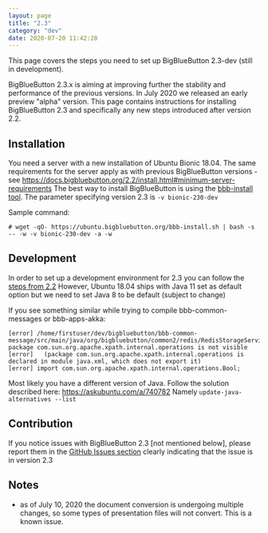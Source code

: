 ```yaml
---
layout: page
title: "2.3"
category: "dev"
date: 2020-07-20 11:42:28
---
```


This page covers the steps you need to set up BigBlueButton 2.3-dev (still in development).


BigBlueButton 2.3.x is aiming at improving further the stability and performance of the previous versions.
In July 2020 we released an early preview "alpha" version. This page contains instructions for installing BigBlueButton 2.3 and specifically any new steps introduced after version 2.2.

## Installation
You need a server with a new installation of Ubuntu Bionic 18.04. The same requirements for the server apply as with previous BigBlueButton versions - see https://docs.bigbluebutton.org/2.2/install.html#minimum-server-requirements
The best way to install BigBlueButton is using the [bbb-install tool](https://github.com/bigbluebutton/bbb-install).
The parameter specifying version 2.3 is `-v bionic-230-dev`

Sample command:

`# wget -qO- https://ubuntu.bigbluebutton.org/bbb-install.sh | bash -s -- -w -v bionic-230-dev -a -w`


## Development
In order to set up a development environment for 2.3 you can follow the [steps from 2.2](https://docs.bigbluebutton.org/2.2/dev.html)
However, Ubuntu 18.04 ships with Java 11 set as default option but we need to set Java 8 to be default (subject to change)

If you see something similar while trying to compile bbb-common-messages or bbb-apps-akka:

```
[error] /home/firstuser/dev/bigbluebutton/bbb-common-message/src/main/java/org/bigbluebutton/common2/redis/RedisStorageService.java:25:1: package com.sun.org.apache.xpath.internal.operations is not visible
[error]   (package com.sun.org.apache.xpath.internal.operations is declared in module java.xml, which does not export it)
[error] import com.sun.org.apache.xpath.internal.operations.Bool;
```

Most likely you have a different version of Java. Follow the solution described here: 
https://askubuntu.com/a/740782
Namely `update-java-alternatives --list`


## Contribution
If you notice issues with BigBlueButton 2.3 [not mentioned below], please report them in the [GitHub Issues section](https://github.com/bigbluebutton/bigbluebutton/issues) clearly indicating that the issue is in version 2.3


## Notes
- as of July 10, 2020 the document conversion is undergoing multiple changes, so some types of presentation files will not convert. This is a known issue.



